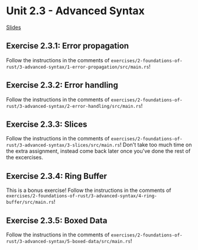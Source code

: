 # Unit 2.3 - Advanced Syntax

<a href="/rust-training/slides/2_3-advanced-syntax/" target="_blank">Slides</a>

## Exercise 2.3.1: Error propagation

Follow the instructions in the comments of `exercises/2-foundations-of-rust/3-advanced-syntax/1-error-propagation/src/main.rs`!
## Exercise 2.3.2: Error handling

Follow the instructions in the comments of `exercises/2-foundations-of-rust/3-advanced-syntax/2-error-handling/src/main.rs`!
## Exercise 2.3.3: Slices

Follow the instructions in the comments of `exercises/2-foundations-of-rust/3-advanced-syntax/3-slices/src/main.rs`!
Don't take too much time on the extra assignment, instead come back later once
you've done the rest of the excercises.
## Exercise 2.3.4: Ring Buffer

This is a bonus exercise! Follow the instructions in the comments of
`exercises/2-foundations-of-rust/3-advanced-syntax/4-ring-buffer/src/main.rs`!
## Exercise 2.3.5: Boxed Data

Follow the instructions in the comments of `exercises/2-foundations-of-rust/3-advanced-syntax/5-boxed-data/src/main.rs`!
